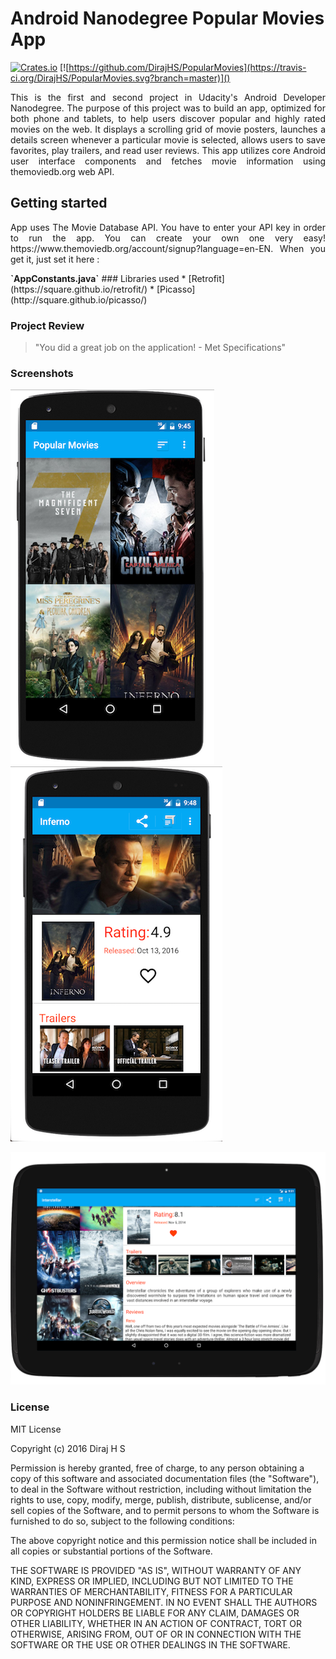 # Android Nanodegree Popular Movies App

[![Crates.io](https://img.shields.io/crates/l/rustc-serialize.svg?maxAge=2592000)]()
[![https://github.com/DirajHS/PopularMovies](https://travis-ci.org/DirajHS/PopularMovies.svg?branch=master)]()

<p align="justify">
This is the first and second project in Udacity's Android Developer Nanodegree. The purpose of this project was to build an app, optimized for both phone and tablets, to help users discover popular and highly rated movies on the web. It displays a scrolling grid of movie posters, launches a details screen whenever a particular movie is selected, allows users to save favorites, play trailers, and read user reviews. This app utilizes core Android user interface components and fetches movie information using themoviedb.org web API.
</p>

## Getting started

<p align="justify">
App uses The Movie Database API. You have to enter your API key in order to run the app. You can create your own one very easy! https://www.themoviedb.org/account/signup?language=en-EN. When you get it, just set it here :
</p>
<b>`AppConstants.java`</b>
### Libraries used
* [Retrofit](https://square.github.io/retrofit/)
* [Picasso](http://square.github.io/picasso/)

### Project Review
>"You did a great job on the application! - Met Specifications"

### Screenshots

![Movies Grid](https://github.com/DirajHS/PopularMovies/blob/master/Screen%20Shot%201.png)
![Single Movie Detail](https://github.com/DirajHS/PopularMovies/blob/master/Screen%20Shot%202.png)

![Multi-Pane UI](https://github.com/DirajHS/PopularMovies/blob/master/Screen%20Shot%203.png)

### License

MIT License

Copyright (c) 2016 Diraj H S

Permission is hereby granted, free of charge, to any person obtaining a copy
of this software and associated documentation files (the "Software"), to deal
in the Software without restriction, including without limitation the rights
to use, copy, modify, merge, publish, distribute, sublicense, and/or sell
copies of the Software, and to permit persons to whom the Software is
furnished to do so, subject to the following conditions:

The above copyright notice and this permission notice shall be included in all
copies or substantial portions of the Software.

THE SOFTWARE IS PROVIDED "AS IS", WITHOUT WARRANTY OF ANY KIND, EXPRESS OR
IMPLIED, INCLUDING BUT NOT LIMITED TO THE WARRANTIES OF MERCHANTABILITY,
FITNESS FOR A PARTICULAR PURPOSE AND NONINFRINGEMENT. IN NO EVENT SHALL THE
AUTHORS OR COPYRIGHT HOLDERS BE LIABLE FOR ANY CLAIM, DAMAGES OR OTHER
LIABILITY, WHETHER IN AN ACTION OF CONTRACT, TORT OR OTHERWISE, ARISING FROM,
OUT OF OR IN CONNECTION WITH THE SOFTWARE OR THE USE OR OTHER DEALINGS IN THE
SOFTWARE.
